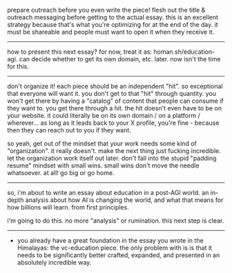 
prepare outreach before you even write the piece! flesh out the title & outreach messaging before getting to the actual essay. this is an excellent strategy because that's what you're optimizing for at the end of the day. it must be shareable and people must want to open it when they receive it.

---

how to present this next essay? for now, treat it as: homan.sh/education-agi. can decide whether to get its own domain, etc. later. now isn't the time for this.

---

don't organize it! each piece should be an independent "hit". so exceptional that everyone will want it. you don't get to that "hit" through quantity. you won't get there by having a "catalog" of content that people can consume if they want to. you get there through a hit. the hit doesn't even have to be on your website. it could literally be on its own domain / on a platform / wherever... as long as it leads back to your X profile, you're fine - because then they can reach out to you if they want.

so yeah, get out of the mindset that your work needs some kind of "organization". it really doesn't. make the next thing just fucking incredible. let the organization work itself out later. don't fall into the stupid "padding resume" mindset with small wins. small wins don't move the needle whatsoever. at all! go big or go home.

---

so, i'm about to write an essay about education in a post-AGI world. an in-depth analysis about how AI is changing the world, and what that means for how billions will learn. from first principles.

i'm going to do this. no more "analysis" or rumination. this next step is clear.

---

- you already have a great foundation in the essay you wrote in the Himalayas: the vc-education piece. the only problem with is is that it needs to be significantly better crafted, expanded, and presented in an absolutely incredible way.


